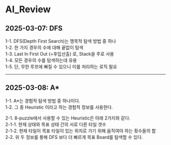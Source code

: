# AI_Review

## 2025-03-07: DFS ##  
1-1. DFS(Depth First Search)는 맹목적 탐색 방법 중 하나  
1-2. 한 가지 경우의 수에 대해 끝없이 탐색  
1-3. Last In First Out (=후입선출) 로, Stack을 주로 사용  
1-4. 모든 경우의 수를 탐색하는데 유용  
1-5. 단, 무한 루프에 빠질 수 있으니 이를 처리하는 로직 필요

----

## 2025-03-08: A* ##  
1-1. A*는 경험적 탐색 방법 중 하나이다. \
1-2. 그 중 Heuristic 이라고 하는 경험적 정보를 사용한다.

2-1. 8-puzzle에서 사용할 수 있는 Heuristic은 아래 2가지와 같다. \
2-1-1. 현재 상태와 목표 상태 간의 서로 다른 타일 갯수 \
2-1-2. 현재 타일이 목표 타일이 있는 위치로 가기 위해 움직여야 하는 횟수들의 합 \
2-2. 위 두 정보를 통해 DFS 보다 더 빠르게 목표 Board를 탐색할 수 있다.
